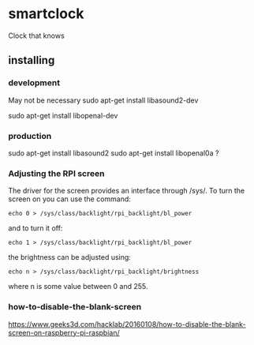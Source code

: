 # smartclock

Clock that knows

## installing

### development

May not be necessary
sudo apt-get install libasound2-dev

sudo apt-get install libopenal-dev

### production

sudo apt-get install libasound2
sudo apt-get install libopenal0a ?

### Adjusting the RPI screen

The driver for the screen provides an interface through /sys/. To turn the screen on you can use the command:

```Shell
echo 0 > /sys/class/backlight/rpi_backlight/bl_power
```

and to turn it off:

```Shell
echo 1 > /sys/class/backlight/rpi_backlight/bl_power
```

the brightness can be adjusted using:

```Shell
echo n > /sys/class/backlight/rpi_backlight/brightness
```

where n is some value between 0 and 255.

### how-to-disable-the-blank-screen

https://www.geeks3d.com/hacklab/20160108/how-to-disable-the-blank-screen-on-raspberry-pi-raspbian/